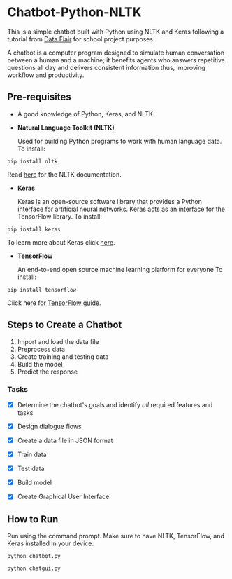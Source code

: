 # Chatbot-Python-NLTK

This is a simple chatbot built with Python using NLTK and Keras following a tutorial from [Data Flair](https://data-flair.training/blogs/python-chatbot-project/) for school project purposes. 

A chatbot is a computer program designed to simulate human conversation between a human and a machine; it benefits agents who answers repetitive questions all day and delivers consistent information thus, improving workflow and productivity. 

## Pre-requisites
- A good knowledge of Python, Keras, and NLTK. 


- **Natural Language Toolkit (NLTK)**

     Used for building Python programs to work with human language data. To install: 

```
pip install nltk
```
   Read [here](https://www.nltk.org/) for the NLTK documentation.
   
- **Keras**

     Keras is an open-source software library that provides a Python interface for artificial neural networks. Keras acts as an interface for the TensorFlow library. To install:
     
```
pip install keras
```

  To learn more about Keras click [here](https://keras.io/).

- **TensorFlow**

     An end-to-end open source machine learning platform for everyone To install:
     
```
pip install tensorflow
```

Click here for [TensorFlow guide](https://www.tensorflow.org/guide).


## Steps to Create a Chatbot
1. Import and load the data file
2. Preprocess data
3. Create training and testing data
4. Build the model
5. Predict the response

### Tasks
- [X] Determine the chatbot's goals and identify *all* required features and tasks
- [X] Design dialogue flows 
- [X] Create a data file in JSON format 
- [X] Train data
- [X] Test data
- [X] Build model
- [X] Create Graphical User Interface


## How to Run 
Run using the command prompt. Make sure to have NLTK, TensorFlow, and Keras installed in your device.

```
python chatbot.py
```

```
python chatgui.py
```

